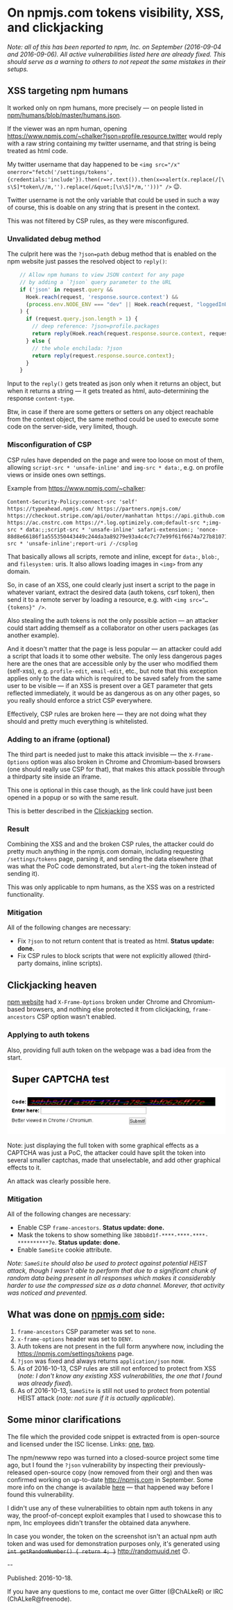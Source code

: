 # On npmjs.com tokens visibility, XSS, and clickjacking

_Note: all of this has been reported to npm, Inc. on September (2016-09-04 and 2016-09-06). All active vulnerabilities listed here are already fixed. This should serve as a warning to others to not repeat the same mistakes in their setups._

## XSS targeting npm humans

It worked only on npm humans, more precisely — on people listed in
[npm/humans/blob/master/humans.json](https://github.com/npm/humans/blob/master/humans.json).

If the viewer was an npm human, opening
<https://www.npmjs.com/~chalker?json=profile.resource.twitter> would reply with a raw string
containing my twitter username, and that string is being treated as html code.

My twitter username that day happened to be 
`<img src="/x" onerror="fetch('/settings/tokens',{credentials:'include'}).then(r=>r.text()).then(x=>alert(x.replace(/[\s\S]*token\//m,'').replace(/&quot;[\s\S]*/m,'')))" />` :wink:.

Twitter username is not the only variable that could be used in such a way of course, this is doable on any string that is present in the context.

This was not filtered by CSP rules, as they were misconfigured.

### Unvalidated debug method

The culprit here was the `?json=path` debug method that is enabled on the npm website just passes the resolved
object to `reply()`:


```js
    // Allow npm humans to view JSON context for any page
    // by adding a `?json` query parameter to the URL
    if ('json' in request.query &&
      Hoek.reach(request, 'response.source.context') &&
      (process.env.NODE_ENV === "dev" || Hoek.reach(request, "loggedInUser.name") in humans)
    ) {
      if (request.query.json.length > 1) {
        // deep reference: ?json=profile.packages
        return reply(Hoek.reach(request.response.source.context, request.query.json));
      } else {
        // the whole enchilada: ?json
        return reply(request.response.source.context);
      }
    }
```

Input to the `reply()` gets treated as json only when it returns an object, but when it returns a
string — it gets treated as html, auto-determining the response `content-type`.

Btw, in case if there are some getters or setters on any object reachable from the context object,
the same method could be used to execute some code on the server-side, very limited, though.

### Misconfiguration of CSP

CSP rules have depended on the page and were too loose on most of them, allowing
`script-src * 'unsafe-inline'` and `img-src * data:`, e.g. on profile views or inside ones own
settings.

Example from <https://www.npmjs.com/~chalker>:
```
Content-Security-Policy:connect-src 'self' https://typeahead.npmjs.com/ https://partners.npmjs.com/ https://checkout.stripe.com/api/outer/manhattan https://api.github.com https://ac.cnstrc.com https://*.log.optimizely.com;default-src *;img-src * data:;;script-src * 'unsafe-inline' safari-extension:; 'nonce-88d8e66186f1a555350443449c244da3a89279e93a4c4c7c77e99f61f6674a727b810718c2f080e2903d80a95ed55597ada816069cd9e6905f6b744a6bc0d930';style-src * 'unsafe-inline';report-uri /-/csplog
```

That basically allows all scripts, remote and inline, except for `data:`, `blob:`, and
`filesystem:` uris. It also allows loading images in `<img>` from any domain.

So, in case of an XSS, one could clearly just insert a script to the page in whatever variant,
extract the desired data (auth tokens, csrf token), then send it to a remote server by loading a
resource, e.g. with `<img src="…{tokens}" />`.

Also stealing the auth tokens is not the only possible action — an attacker could start adding
themself as a collaborator on other users packages (as another example).

And it doesn't matter that the page is less popular — an attacker could add a script that loads it
to some other website. The only less dangerous pages here are the ones that are accessible only by
the user who modified them (self-xss), e.g. `profile-edit`, `email-edit`, etc., but note that this
exception applies only to the data which is required to be saved safely from the same user to be
visible — if an XSS is present over a GET parameter that gets reflected immediately, it would be as
dangerous as on any other pages, so you really should enforce a strict CSP everywhere.

Effectively, CSP rules are broken here — they are not doing what they should and pretty much
everything is whitelisted.

### Adding to an iframe (optional)

The third part is needed just to make this attack invisible — the `X-Frame-Options` option was also
broken in Chrome and Chromium-based browsers (one should really use CSP for that), that makes this
attack possible through a thirdparty site inside an iframe.

This one is optional in this case though, as the link could have just been opened in a popup or so
with the same result.

This is better described in the [Clickjacking](#clickjacking-heaven) section.

### Result

Combining the XSS and and the broken CSP rules, the attacker could do pretty much anything in the
npmjs.com domain, including requesting `/settings/tokens` page, parsing it, and sending the data
elsewhere (that was what the PoC code demonstrated, but `alert`-ing the token instead of sending it).

This was only applicable to npm humans, as the XSS was on a restricted functionality.

### Mitigation

All of the following changes are necessary:

* Fix `?json` to not return content that is treated as html. **Status update: done.**
* Fix CSP rules to block scripts that were not explicitly allowed (third-party domains, inline scripts).

## Clickjacking heaven

[npm website](https://npmjs.com/) had `X-Frame-Options` broken under Chrome and Chromium-based browsers,
and nothing else protected it from clickjacking, `frame-ancestors` CSP option wasn't enabled.

### Applying to auth tokens

Also, providing full auth token on the webpage was a bad idea from the start.

![](media/npm-token-captcha.png)

Note: just displaying the full token with some graphical effects as a CAPTCHA was just a PoC,
the attacker could have split the token into several smaller captchas, made that unselectable,
and add other graphical effects to it.

An attack was clearly possible here.

### Mitigation

All of the following changes are necessary:

* Enable CSP `frame-ancestors`. **Status update: done.**
* Mask the tokens to show something like `38bb8d1f-****-****-****-**********7e`. **Status update: done.**
* Enable `SameSite` cookie attribute.

_Note: `SameSite` should also be used to protect against potential HEIST attack, though I wasn't able to perform that due to a significant chunk of random data being present in all responses which makes it considerably harder to use the compressed size as a data channel. Morever, that activity was noticed and prevented._

## What was done on [npmjs.com](https://npmjs.com/) side:

1. `frame-ancestors` CSP parameter was set to `none`.
2. `x-frame-options` header was set to `DENY`.
3. Auth tokens are not present in the full form anywhere now, including the https://npmjs.com/settings/tokens page.
4. `?json` was fixed and always returns `application/json` now.
5. As of 2016-10-13, CSP rules are still not enforced to protect from XSS (_note: I don't know any existing XSS vulnerabilities, the one that I found was already fixed_).
6. As of 2016-10-13, `SameSite` is still not used to protect from potential HEIST attack (_note: not sure if it is actually applicable_).


## Some minor clarifications

The file which the provided code snippet is extracted from is open-source and licensed under the ISC license. Links: [one](https://github.com/aredridel/newww/blob/master/adapters/bonbon.js#L119-L132), [two](https://github.com/ChALkeR/newww/blob/master/adapters/bonbon.js#L105-L118).

The npm/newww repo was turned into a closed-source project some time ago, but I found the `?json` vulnerability by inspecting their previously-released open-source copy (now removed from their org) and then was confirmed working on up-to-date <http://npmjs.com> in September. Some more info on the change is available [here](http://blog.npmjs.org/post/148119862590/out-with-the-newww-and-in-with-the-www-an-update) — that happened way before I found this vulnerability.

I didn't use any of these vulnerabilities to obtain npm auth tokens in any way, the proof-of-concept exploit examples that I used to showcase this to npm, Inc employees didn't transfer the obtained data anywhere.

In case you wonder, the token on the screenshot isn't an actual npm auth token and was used for demonstration purposes only, it's generated using ~~`int getRandomNumber() { return 4; }`~~ <http://randomuuid.net> :wink:.

--

Published: 2016-10-18.

If you have any questions to me, contact me over Gitter (@ChALkeR) or IRC (ChALkeR@freenode).
